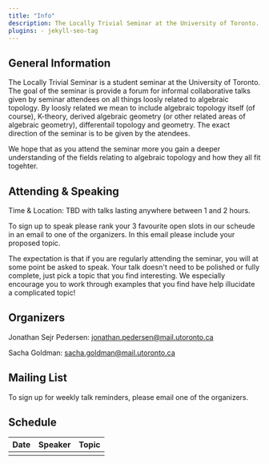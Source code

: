 ```yaml
---
title: "Info"
description: The Locally Trivial Seminar at the University of Toronto.
plugins: - jekyll-seo-tag
---
```


## General Information ##

The Locally Trivial Seminar is a student seminar at the University of Toronto. The goal of the seminar is provide a forum for informal collaborative talks given by seminar attendees on all things loosly related to algebraic topology. By loosly related we mean to include algebraic topology itself (of course), K-theory, derived algebraic geometry (or other related areas of algebraic geometry), differentail topology and geometry. The exact direction of the seminar is to be given by the atendees.

We hope that as you attend the seminar more you gain a deeper understanding of the fields relating to algebraic topology and how they all fit togehter.

## Attending & Speaking ##

Time & Location: TBD with talks lasting anywhere between 1 and 2 hours.

To sign up to speak please rank your 3 favourite open slots in our scheude in an email to one of the organizers. In this email please include your proposed topic.

The expectation is that if you are regularly attending the seminar, you will at some point be asked to speak. Your talk doesn't need to be polished or fully complete, just pick a topic that you find interesting. We especially encourage you to work through examples that you find have help illucidate a complicated topic!

## Organizers ##

Jonathan Sejr Pedersen: jonathan.pedersen@mail.utoronto.ca

Sacha Goldman: sacha.goldman@mail.utoronto.ca

## Mailing List ##

To sign up for weekly talk reminders, please email one of the organizers.

## Schedule ##

| Date | Speaker | Topic |
| - | - | - |
| | |
